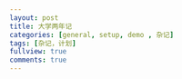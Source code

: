 ```yaml
---
layout: post
title: 大学两年记
categories: [general, setup, demo , 杂记]
tags: [杂记，计划]
fullview: true
comments: true
---
```


